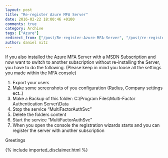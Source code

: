```yaml
---
layout: post
title: "Re-register Azure MFA Server"
date: 2016-02-22 18:00:46 +0100
comments: true
category: Archive
tags: ["Azure"]
redirect_from: ["/post/Re-register-Azure-MFA-Server", "/post/re-register-azure-mfa-server"]
author: daniel nitz
---
```

<!-- more -->
<p>If you also installed the Azure MFA Server with a MSDN Subscription and now want to switch to another subscription without re-installing the Server, you have to do the following. (Please keep in mind you loose all the settings you made within the MFA console)</p> <ol> <li>Export your users</li> <li>Make some screenshots of you configuration (Radius, Company settings ect..)</li> <li>Make a Backup of this folder: C:\Program Files\Multi-Factor Authentication Server\Data</li> <li>Stop the service “MultiFactorAuthSvc”</li> <li>Delete the folders content</li> <li>Start the service “MultiFactorAuthSvc”</li> <li>When you open the console the registration wizards starts and you can register the server with another subscription</li></ol> <p>Greetings</p>
{% include imported_disclaimer.html %}
